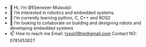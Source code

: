 - 👋 Hi, I’m @Ebenezer-Mulaudzi
- 👀 I’m interested in robotics and embedded systems.
- 🌱 I’m currently learning python, C, C++ and ROS2
- 💞️ I’m looking to collaborate on building and designing robots and developing embedded systems
- 📫 How to reach me Email: tyson18tre@gmail.com Contact NO: 0781453827

<!---
Ebenezer-Mulaudzi/Ebenezer-Mulaudzi is a ✨ special ✨ repository because its `README.md` (this file) appears on your GitHub profile.
You can click the Preview link to take a look at your changes.
--->
